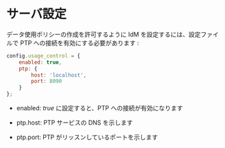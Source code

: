 # サーバ設定

データ使用ポリシーの作成を許可するように IdM を設定するには、設定ファイルで
PTP への接続を有効にする必要があります :

```javascript
config.usage_control = {
    enabled: true,
    ptp: {
        host: 'localhost',
        port: 8090
    }
};
```

-   enabled: _true_ に設定すると、PTP への接続が有効になります

-   ptp.host: PTP サービスの DNS を示します

-   ptp.port: PTP がリッスンしているポートを示します
